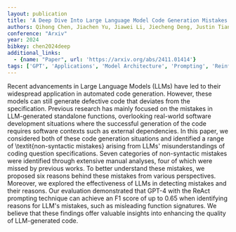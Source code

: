 ```yaml
---
layout: publication
title: 'A Deep Dive Into Large Language Model Code Generation Mistakes: What And Why?'
authors: Qihong Chen, Jiachen Yu, Jiawei Li, Jiecheng Deng, Justin Tian Jin Chen, Iftekhar Ahmed
conference: "Arxiv"
year: 2024
bibkey: chen2024deep
additional_links:
  - {name: "Paper", url: 'https://arxiv.org/abs/2411.01414'}
tags: ['GPT', 'Applications', 'Model Architecture', 'Prompting', 'Reinforcement Learning']
---
```

Recent advancements in Large Language Models (LLMs) have led to their
widespread application in automated code generation. However, these models can
still generate defective code that deviates from the specification. Previous
research has mainly focused on the mistakes in LLM-generated standalone
functions, overlooking real-world software development situations where the
successful generation of the code requires software contexts such as external
dependencies. In this paper, we considered both of these code generation
situations and identified a range of \textit\{non-syntactic mistakes\} arising
from LLMs' misunderstandings of coding question specifications. Seven
categories of non-syntactic mistakes were identified through extensive manual
analyses, four of which were missed by previous works. To better understand
these mistakes, we proposed six reasons behind these mistakes from various
perspectives. Moreover, we explored the effectiveness of LLMs in detecting
mistakes and their reasons. Our evaluation demonstrated that GPT-4 with the
ReAct prompting technique can achieve an F1 score of up to 0.65 when
identifying reasons for LLM's mistakes, such as misleading function signatures.
We believe that these findings offer valuable insights into enhancing the
quality of LLM-generated code.
